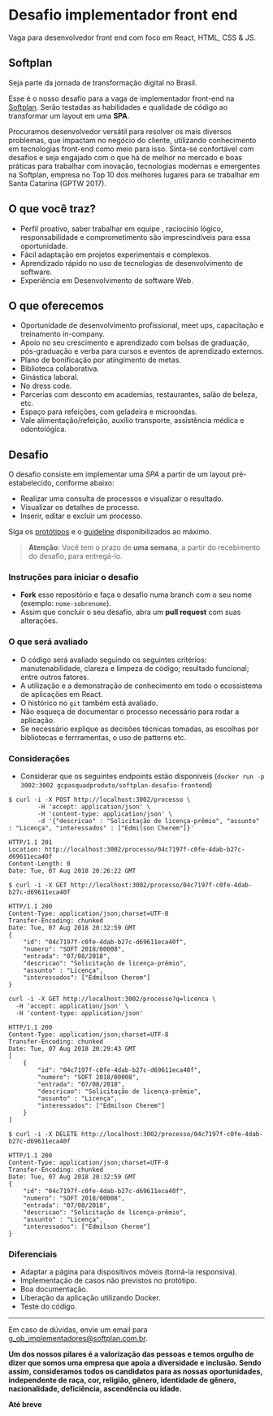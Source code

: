 # Desafio implementador front end
Vaga para desenvolvedor front end com foco em React, HTML, CSS & JS.

## Softplan
Seja parte da jornada de transformação digital no Brasil.

Esse é o nosso desafio para a vaga de implementador front-end na [Softplan](https://www.softplan.com.br/carreira/). Serão testadas as habilidades e qualidade de código ao transformar um layout em uma **SPA**.

Procuramos desenvolvedor versátil para resolver os mais diversos problemas, que impactam no negócio do cliente, utilizando conhecimento em tecnologias front-end como meio para isso. Sinta-se confortável com desafios e seja engajado com o que há de melhor no mercado e boas práticas para trabalhar com inovação, tecnologias modernas e emergentes na Softplan, empresa no Top 10 dos melhores lugares para se trabalhar em Santa Catarina (GPTW 2017).

## O que você traz?
- Perfil proativo, saber trabalhar em equipe , raciocínio lógico, responsabilidade e comprometimento são imprescindíveis para essa oportunidade.
- Fácil adaptação em projetos experimentais e complexos.
- Aprendizado rápido no uso de tecnologias de desenvolvimento de software.
- Experiência em Desenvolvimento de software Web.

## O que oferecemos
- Oportunidade de desenvolvimento profissional, meet ups, capacitação e treinamento in-company.
- Apoio no seu crescimento e aprendizado com bolsas de graduação, pós-graduação e verba para cursos e eventos de aprendizado externos.
- Plano de bonificação por atingimento de metas.
- Biblioteca colaborativa.
- Ginástica laboral.
- No dress code.
- Parcerias com desconto em academias, restaurantes, salão de beleza, etc.
- Espaço para refeições, com geladeira e microondas.
- Vale alimentação/refeição, auxílio transporte, assistência médica e odontológica.


## Desafio

O desafio consiste em implementar uma *SPA* a partir de um layout pré-estabelecido, conforme abaixo:
- Realizar uma consulta de processos e visualizar o resultado.
- Visualizar os detalhes de processo.
- Inserir, editar e excluir um processo.

Siga os [protótipos](https://www.figma.com/proto/BTa9Vpz4S1XUscURxANvFH5Z/DESAFIO?node-id=19%3A70&scaling=scale-down&redirected=1) e o [guideline](https://www.figma.com/proto/BTa9Vpz4S1XUscURxANvFH5Z/DESAFIO?node-id=27%3A1&scaling=contain&redirected=1) disponibilizados ao máximo.

> **Atenção**: Você tem o prazo de **uma semana**, a partir do recebimento do desafio, para entregá-lo.


### Instruções para iniciar o desafio

- **Fork** esse repositório e faça o desafio numa branch com o seu nome (exemplo: `nome-sobrenome`).
- Assim que concluir o seu desafio, abra um **pull request** com suas alterações.

### O que será avaliado
- O código será avaliado seguindo os seguintes critérios: manutenabilidade, clareza e limpeza de código; resultado funcional; entre outros fatores.
- A utilização e a demonstração de conhecimento em todo o ecossistema de aplicações em React.
- O histórico no `git` também está avaliado.
- Não esqueça de documentar o processo necessário para rodar a aplicação.
- Se necessário explique as decisões técnicas tomadas, as escolhas por bibliotecas e ferrramentas, o uso de patterns etc. 


### Considerações 
- Considerar que os seguintes endpoints estão disponíveis (`docker run -p 3002:3002 gcpasquadproduto/softplan-desafio-frontend`)
```
$ curl -i -X POST http://localhost:3002/processo \
        -H 'accept: application/json' \
        -H 'content-type: application/json' \
        -d '{"descricao" : "Solicitação de licença-prêmio", "assunto" : "Licença", "interessados" : ["Edmilson Cherem"]}'

HTTP/1.1 201 
Location: http://localhost:3002/processo/04c7197f-c0fe-4dab-b27c-d69611eca40f
Content-Length: 0
Date: Tue, 07 Aug 2018 20:26:22 GMT
```

```
$ curl -i -X GET http://localhost:3002/processo/04c7197f-c0fe-4dab-b27c-d69611eca40f

HTTP/1.1 200 
Content-Type: application/json;charset=UTF-8
Transfer-Encoding: chunked
Date: Tue, 07 Aug 2018 20:32:59 GMT
{
    "id": "04c7197f-c0fe-4dab-b27c-d69611eca40f",
    "numero": "SOFT 2018/00008",
    "entrada": "07/08/2018",
    "descricao": "Solicitação de licença-prêmio",
    "assunto" : "Licença",
    "interessados": ["Edmilson Cherem"]
}
```

```
curl -i -X GET http://localhost:3002/processo?q=licenca \
  -H 'accept: application/json' \
  -H 'content-type: application/json'

HTTP/1.1 200 
Content-Type: application/json;charset=UTF-8
Transfer-Encoding: chunked
Date: Tue, 07 Aug 2018 20:29:43 GMT
[
    {
        "id": "04c7197f-c0fe-4dab-b27c-d69611eca40f",
        "numero": "SOFT 2018/00008",
        "entrada": "07/08/2018",
        "descricao": "Solicitação de licença-prêmio",
        "assunto" : "Licença",
    	"interessados": ["Edmilson Cherem"]
    }
]
```

```
$ curl -i -X DELETE http://localhost:3002/processo/04c7197f-c0fe-4dab-b27c-d69611eca40f

HTTP/1.1 200 
Content-Type: application/json;charset=UTF-8
Transfer-Encoding: chunked
Date: Tue, 07 Aug 2018 20:32:59 GMT
{
    "id": "04c7197f-c0fe-4dab-b27c-d69611eca40f",
    "numero": "SOFT 2018/00008",
    "entrada": "07/08/2018",
    "descricao": "Solicitação de licença-prêmio",
    "assunto" : "Licença",
    "interessados": ["Edmilson Cherem"]
}
```


### Diferenciais
- Adaptar a página para dispositivos móveis (torná-la responsiva).
- Implementação de casos não previstos no protótipo.
- Boa documentação.
- Liberação da aplicação utilizando Docker.
- Teste do código.


---
Em caso de dúvidas, envie um email para [g_ob_implementadores@softplan.com.br](mailto:g_ob_implementadores@softplan.com.br).


**Um dos nossos pilares é a valorização das pessoas e temos orgulho de dizer que somos uma empresa que apoia a diversidade e inclusão. Sendo assim, consideramos todos os candidatos para as nossas oportunidades, independente de raça, cor, religião, gênero, identidade de gênero, nacionalidade, deficiência, ascendência ou idade.**


**Até breve**
